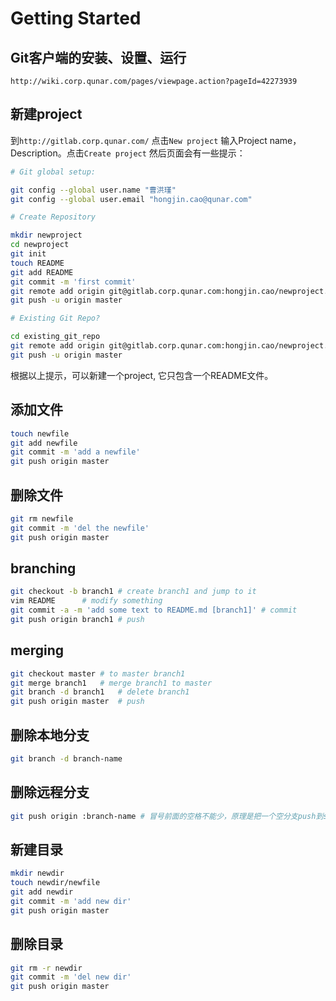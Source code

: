 # Getting Started

## Git客户端的安装、设置、运行 
`http://wiki.corp.qunar.com/pages/viewpage.action?pageId=42273939`

## 新建project
到`http://gitlab.corp.qunar.com/` 点击`New project`
输入Project name，Description。点击`Create project`
然后页面会有一些提示：

```sh
# Git global setup:

git config --global user.name "曹洪瑾"
git config --global user.email "hongjin.cao@qunar.com"

# Create Repository

mkdir newproject
cd newproject
git init
touch README
git add README
git commit -m 'first commit'
git remote add origin git@gitlab.corp.qunar.com:hongjin.cao/newproject.git
git push -u origin master

# Existing Git Repo?

cd existing_git_repo
git remote add origin git@gitlab.corp.qunar.com:hongjin.cao/newproject.git
git push -u origin master

```
根据以上提示，可以新建一个project, 它只包含一个README文件。

## 添加文件

```sh
touch newfile
git add newfile 
git commit -m 'add a newfile'
git push origin master

```

## 删除文件

```sh
git rm newfile 
git commit -m 'del the newfile'
git push origin master
```

## branching

```sh
git checkout -b branch1 # create branch1 and jump to it 
vim README		# modify something
git commit -a -m 'add some text to README.md [branch1]' # commit
git push origin branch1 # push
```

## merging

```sh
git checkout master	# to master branch1
git merge branch1	# merge branch1 to master
git branch -d branch1	# delete branch1
git push origin master	# push 
```
## 删除本地分支
```sh
git branch -d branch-name	
```

## 删除远程分支
```sh
git push origin :branch-name # 冒号前面的空格不能少，原理是把一个空分支push到server上，相当于删除该分支。
```

## 新建目录 

```sh
mkdir newdir	
touch newdir/newfile
git add newdir
git commit -m 'add new dir'
git push origin master
```

## 删除目录
```sh
git rm -r newdir
git commit -m 'del new dir'
git push origin master
```

